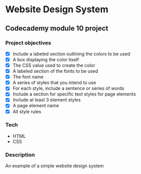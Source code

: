 # Website Design System

## Codecademy module 10 project

### Project objectives
+ [x] Include a labeled section outlining the colors to be used
+ [x] A box displaying the color itself
+ [x] The CSS value used to create the color
+ [x] A labeled section of the fonts to be used
+ [x] The font name
+ [x] A series of styles that you intend to use
+ [x] For each style, include a sentence or series of words
+ [x] Include a section for specific text styles for page elements
+ [x] Include at least 3 element styles
+ [x] A page element name
+ [x] All style rules

### Tech
+ HTML
+ CSS

### Description
An example of a simple website design system